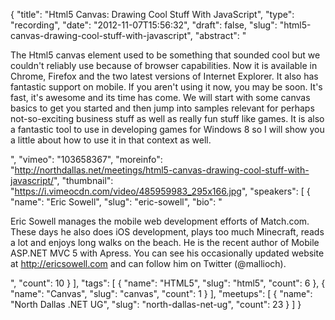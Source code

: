 {
  "title": "Html5 Canvas: Drawing Cool Stuff With JavaScript",
  "type": "recording",
  "date": "2012-11-07T15:56:32",
  "draft": false,
  "slug": "html5-canvas-drawing-cool-stuff-with-javascript",
  "abstract": "<p>The Html5 canvas element used to be something that sounded cool but we couldn't reliably use because of browser capabilities. Now it is available in Chrome, Firefox and the two latest versions of Internet Explorer. It also has fantastic support on mobile. If you aren't using it now, you may be soon. It's fast, it's awesome and its time has come. We will start with some canvas basics to get you started and then jump into samples relevant for perhaps not-so-exciting business stuff as well as really fun stuff like games. It is also a fantastic tool to use in developing games for Windows 8 so I will show you a little about how to use it in that context as well.</p>",
  "vimeo": "103658367",
  "moreinfo": "http://northdallas.net/meetings/html5-canvas-drawing-cool-stuff-with-javascript/",
  "thumbnail": "https://i.vimeocdn.com/video/485959983_295x166.jpg",
  "speakers": [
    {
      "name": "Eric Sowell",
      "slug": "eric-sowell",
      "bio": "<p>Eric Sowell manages the mobile web development efforts of Match.com. These days he also does iOS development, plays too much Minecraft, reads a lot and enjoys long walks on the beach. He is the recent author of Mobile ASP.NET MVC 5 with Apress. You can see his occasionally updated website at http://ericsowell.com and can follow him on Twitter (@mallioch).</p>",
      "count": 10
    }
  ],
  "tags": [
    {
      "name": "HTML5",
      "slug": "html5",
      "count": 6
    },
    {
      "name": "Canvas",
      "slug": "canvas",
      "count": 1
    }
  ],
  "meetups": [
    {
      "name": "North Dallas .NET UG",
      "slug": "north-dallas-net-ug",
      "count": 23
    }
  ]
}